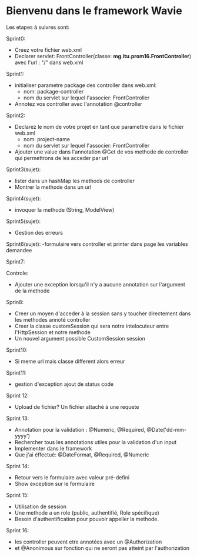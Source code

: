 # Bienvenu dans le framework Wavie

Les etapes à suivres sont:

Sprint0:
- Creez votre fichier web.xml
- Declarer servlet: FrontController(classe: **mg.itu.prom16.FrontController**) avec l'url : "/" dans web.xml

Sprint1:
- initialiser parametre package des controller dans web.xml:
    - nom: package-controller
    - nom du servlet sur lequel l'associer: FrontController
- Annotez vos controller avec l'annotation @controller

Sprint2:
- Declarez le nom de votre projet en tant que paramettre dans le fichier web.xml
  - nom: project-name
  - nom du servlet sur lequel l'associer: FrontController
- Ajouter une value dans l'annotation @Get de vos methode de controller qui permettrons de les acceder par url

Sprint3(sujet):
- lister dans un hashMap les methods de controller
- Montrer la methode dans un url

Sprint4(sujet):
- invoquer la methode (String, ModelView)

Sprint5(sujet):
- Gestion des erreurs

Sprint6(sujet):
-formulaire vers controller et printer dans page les variables demandee

Sprint7:

Controle:
- Ajouter une exception lorsqu'il n'y a aucune annotation sur l'argument de la methode

Sprin8:
- Creer un moyen d'acceder à la session sans y toucher directement dans les methodes annoté controller
- Creer la classe customSession qui sera notre intelocuteur entre l'HttpSession et notre methode
- Un nouvel argument possible CustomSession session

Sprint10:
- Si meme url mais classe different alors erreur

Sprint11:
- gestion d'exception ajout de status code

Sprint 12:
- Upload de fichier?
Un fichier attaché à une requete

Sprint 13:
- Annotation pour la validation : @Numeric, @Required, @Date('dd-mm-yyyy')
- Rechercher tous les annotations utiles pour la validation d'un input
- Implementer dans le framework
- Que j'ai éffectué: @DateFormat, @Required, @Numeric 

Sprint 14:
- Retour vers le formulaire avec valeur pré-defini
- Show exception sur le formulaire

Sprint 15:
- Utilisation de session
- Une methode a un role (public, authentifié, Role spécifique)
- Besoin d'authentification pour pouvoir appeller la methode.

Sprint 16:
- les controller peuvent etre annotées avec un @Authorization
- et @Anonimous sur fonction qui ne seront pas atteint par l'authorization